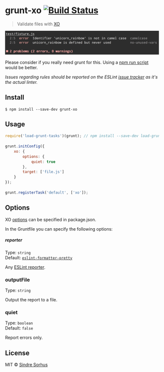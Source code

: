 # grunt-xo [![Build Status](https://travis-ci.org/xojs/grunt-xo.svg?branch=master)](https://travis-ci.org/xojs/grunt-xo)

> Validate files with [XO](https://github.com/xojs/xo)

![](screenshot.png)

Please consider if you really need grunt for this. Using a [npm run script](https://github.com/xojs/xo#workflow) would be better.

*Issues regarding rules should be reported on the ESLint [issue tracker](https://github.com/eslint/eslint/issues) as it's the actual linter.*


## Install

```
$ npm install --save-dev grunt-xo
```


## Usage

```js
require('load-grunt-tasks')(grunt); // npm install --save-dev load-grunt-tasks

grunt.initConfig({
	xo: {
		options: {
			quiet: true
		},
		target: ['file.js']
	}
});

grunt.registerTask('default', ['xo']);
```


## Options

XO [options](https://github.com/xojs/xo#config) can be specified in package.json.

In the Gruntfile you can specify the following options:

##### reporter

Type: `string`<br>
Default: [`eslint-formatter-pretty`](https://github.com/sindresorhus/eslint-formatter-pretty)

Any [ESLint reporter](http://eslint.org/docs/user-guide/command-line-interface#f---format).

### outputFile

Type: `string`

Output the report to a file.

### quiet

Type: `boolean`<br>
Default: `false`

Report errors only.


## License

MIT © [Sindre Sorhus](https://sindresorhus.com)
